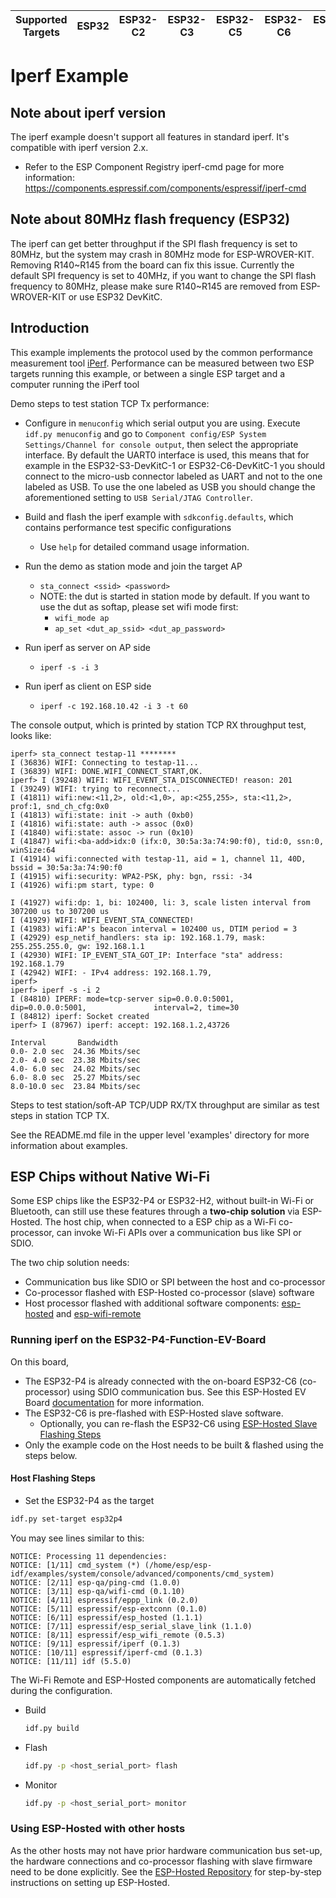 | Supported Targets | ESP32 | ESP32-C2 | ESP32-C3 | ESP32-C5 | ESP32-C6 | ESP32-P4 | ESP32-S2 | ESP32-S3 |
| ----------------- | ----- | -------- | -------- | -------- | -------- | -------- | -------- | -------- |

# Iperf Example

## Note about iperf version
The iperf example doesn't support all features in standard iperf. It's compatible with iperf version 2.x.

- Refer to the ESP Component Registry iperf-cmd page for more information: https://components.espressif.com/components/espressif/iperf-cmd

## Note about 80MHz flash frequency (ESP32)
The iperf can get better throughput if the SPI flash frequency is set to 80MHz, but the system may crash in 80MHz mode for ESP-WROVER-KIT.
Removing R140\~R145 from the board can fix this issue. Currently the default SPI frequency is set to 40MHz, if you want to change the SPI flash
frequency to 80MHz, please make sure R140\~R145 are removed from ESP-WROVER-KIT or use ESP32 DevKitC.

## Introduction
This example implements the protocol used by the common performance measurement tool [iPerf](https://iperf.fr/).
Performance can be measured between two ESP targets running this example, or between a single ESP target and a computer running the iPerf tool

Demo steps to test station TCP Tx performance:

- Configure in `menuconfig` which serial output you are using. Execute `idf.py menuconfig` and go to `Component config/ESP System Settings/Channel for console output`, then select the appropriate interface. By default the UART0 interface is used, this means that for example in the ESP32-S3-DevKitC-1 or ESP32-C6-DevKitC-1 you should connect to the micro-usb connector labeled as UART and not to the one labeled as USB. To use the one labeled as USB you should change the aforementioned setting to `USB Serial/JTAG Controller`.

- Build and flash the iperf example with `sdkconfig.defaults`, which contains performance test specific configurations
  - Use `help` for detailed command usage information.

- Run the demo as station mode and join the target AP
  - `sta_connect <ssid> <password>`
  - NOTE: the dut is started in station mode by default. If you want to use the dut as softap, please set wifi mode first:
    - `wifi_mode ap`
    - `ap_set <dut_ap_ssid> <dut_ap_password>`

- Run iperf as server on AP side
  - `iperf -s -i 3`

- Run iperf as client on ESP side
  - `iperf -c 192.168.10.42 -i 3 -t 60`

The console output, which is printed by station TCP RX throughput test, looks like:

  ```
  iperf> sta_connect testap-11 ********
  I (36836) WIFI: Connecting to testap-11...
  I (36839) WIFI: DONE.WIFI_CONNECT_START,OK.
  iperf> I (39248) WIFI: WIFI_EVENT_STA_DISCONNECTED! reason: 201
  I (39249) WIFI: trying to reconnect...
  I (41811) wifi:new:<11,2>, old:<1,0>, ap:<255,255>, sta:<11,2>, prof:1, snd_ch_cfg:0x0
  I (41813) wifi:state: init -> auth (0xb0)
  I (41816) wifi:state: auth -> assoc (0x0)
  I (41840) wifi:state: assoc -> run (0x10)
  I (41847) wifi:<ba-add>idx:0 (ifx:0, 30:5a:3a:74:90:f0), tid:0, ssn:0, winSize:64
  I (41914) wifi:connected with testap-11, aid = 1, channel 11, 40D, bssid = 30:5a:3a:74:90:f0
  I (41915) wifi:security: WPA2-PSK, phy: bgn, rssi: -34
  I (41926) wifi:pm start, type: 0
  
  I (41927) wifi:dp: 1, bi: 102400, li: 3, scale listen interval from 307200 us to 307200 us
  I (41929) WIFI: WIFI_EVENT_STA_CONNECTED!
  I (41983) wifi:AP's beacon interval = 102400 us, DTIM period = 3
  I (42929) esp_netif_handlers: sta ip: 192.168.1.79, mask: 255.255.255.0, gw: 192.168.1.1
  I (42930) WIFI: IP_EVENT_STA_GOT_IP: Interface "sta" address: 192.168.1.79
  I (42942) WIFI: - IPv4 address: 192.168.1.79,
  iperf> 
  iperf> iperf -s -i 2
  I (84810) IPERF: mode=tcp-server sip=0.0.0.0:5001,             dip=0.0.0.0:5001,               interval=2, time=30
  I (84812) iperf: Socket created
  iperf> I (87967) iperf: accept: 192.168.1.2,43726
  
  Interval       Bandwidth
  0.0- 2.0 sec  24.36 Mbits/sec
  2.0- 4.0 sec  23.38 Mbits/sec
  4.0- 6.0 sec  24.02 Mbits/sec
  6.0- 8.0 sec  25.27 Mbits/sec
  8.0-10.0 sec  23.84 Mbits/sec
  ```

Steps to test station/soft-AP TCP/UDP RX/TX throughput are similar as test steps in station TCP TX.

See the README.md file in the upper level 'examples' directory for more information about examples.

## ESP Chips without Native Wi-Fi

Some ESP chips like the ESP32-P4 or ESP32-H2, without built-in Wi-Fi or Bluetooth, can still use these features through a **two-chip solution** via ESP-Hosted. The host chip, when connected to a ESP chip as a Wi-Fi co-processor, can invoke Wi-Fi APIs over a communication bus like SPI or SDIO.

The two chip solution needs:

- Communication bus like SDIO or SPI between the host and co-processor
- Co-processor flashed with ESP-Hosted co-processor (slave) software
- Host processor flashed with additional software components: [esp-hosted](https://components.espressif.com/components/espressif/esp_hosted/) and [esp-wifi-remote](https://components.espressif.com/components/espressif/esp_wifi_remote/)

### Running iperf on the ESP32-P4-Function-EV-Board

On this board,

* The ESP32-P4 is already connected with the on-board ESP32-C6 (co-processor) using SDIO communication bus. See this ESP-Hosted EV Board [documentation](https://github.com/espressif/esp-hosted-mcu/blob/main/docs/esp32_p4_function_ev_board.md) for more information.
* The ESP32-C6 is pre-flashed with ESP-Hosted slave software.
  * Optionally, you can re-flash the ESP32-C6 using [ESP-Hosted Slave Flashing Steps](https://github.com/espressif/esp-hosted-mcu/blob/main/docs/esp32_p4_function_ev_board.md#5-flashing-esp32-c6)
* Only the example code on the Host needs to be built & flashed using the steps below.

#### Host Flashing Steps

* Set the ESP32-P4 as the target

```sh
idf.py set-target esp32p4
```

You may see lines similar to this:

```
NOTICE: Processing 11 dependencies:
NOTICE: [1/11] cmd_system (*) (/home/esp/esp-idf/examples/system/console/advanced/components/cmd_system)
NOTICE: [2/11] esp-qa/ping-cmd (1.0.0)
NOTICE: [3/11] esp-qa/wifi-cmd (0.1.10)
NOTICE: [4/11] espressif/eppp_link (0.2.0)
NOTICE: [5/11] espressif/esp-extconn (0.1.0)
NOTICE: [6/11] espressif/esp_hosted (1.1.1)
NOTICE: [7/11] espressif/esp_serial_slave_link (1.1.0)
NOTICE: [8/11] espressif/esp_wifi_remote (0.5.3)
NOTICE: [9/11] espressif/iperf (0.1.3)
NOTICE: [10/11] espressif/iperf-cmd (0.1.3)
NOTICE: [11/11] idf (5.5.0)
```

The Wi-Fi Remote and ESP-Hosted components are automatically fetched during the configuration.

* Build

  ```sh
  idf.py build
  ```
* Flash

  ```sh
  idf.py -p <host_serial_port> flash
  ```
* Monitor

  ```sh
  idf.py -p <host_serial_port> monitor
  ```

### Using ESP-Hosted with other hosts

As the other hosts may not have prior hardware communication bus set-up, the hardware connections and co-processor flashing with slave firmware need to be done explicitly. See the [ESP-Hosted Repository](https://github.com/espressif/esp-hosted-mcu/) for step-by-step instructions on setting up ESP-Hosted.
